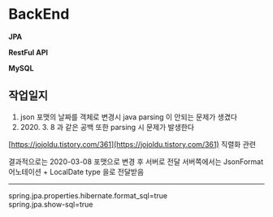 # BackEnd
**JPA**

**RestFul API**

**MySQL**

## 작업일지

1. json 포맷의 날짜를 객체로 변경시 java parsing 이 안되는 문제가 생겼다
2. 2020\. 3. 8 과 같은 공백 또한 parsing 시 문제가 발생한다 

[https://jojoldu.tistory.com/361](https://jojoldu.tistory.com/361) 직렬화 관련 

결과적으로는 2020-03-08 포맷으로 변경 후 서버로 전달
서버쪽에서는 JsonFormat 어노테이션 + LocalDate type 을로 전달받음

------

spring.jpa.properties.hibernate.format_sql=true  
spring.jpa.show-sql=true



<!--stackedit_data:
eyJoaXN0b3J5IjpbMTg5MTA5MzU2NSwtMTczNTA4NzkyMCwtNj
YyMjUyNjkzLC0yMTA4NzA1NzQ1LC0yMDg4NzQ2NjEyXX0=
-->